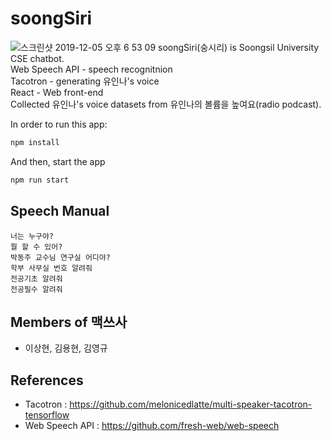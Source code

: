 # soongSiri
![스크린샷 2019-12-05 오후 6 53 09](https://user-images.githubusercontent.com/39911797/70226717-a6d81880-1794-11ea-9132-380cc4f1a6a2.png)
soongSiri(숭시리) is Soongsil University CSE chatbot. <br>
Web Speech API - speech recognitnion <br>
Tacotron - generating 유인나's voice <br>
React - Web front-end <br>
Collected 유인나's voice datasets from 유인나의 볼륨을 높여요(radio podcast).<br>

In order to run this app:

```js
npm install
```

And then, start the app

```js
npm run start
```

## Speech Manual
```
너는 누구야?
뭘 할 수 있어?
박동주 교수님 연구실 어디야?
학부 사무실 번호 알려줘
전공기초 알려줘
전공필수 알려줘
```
## Members of 맥쓰사
* 이상현, 김용현, 김영규
## References
* Tacotron : https://github.com/melonicedlatte/multi-speaker-tacotron-tensorflow
* Web Speech API : https://github.com/fresh-web/web-speech

